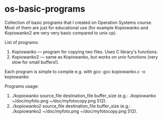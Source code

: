 # os-basic-programs
Collection of basic programs that I created on Operation Systems course. Most of them are just for educational use (for example Kopiowanko and Kopiowanko2 are very very basic compared to unix cp). 

List of programs:
1. Kopiowanko — program for copying two files. Uses C library's functions. 
2. Kopiowanko2 — same as Kopiowanko, but works on unix functions (very slow for small buffers!). 

Each program is simple to compile e.g. with gcc:
gcc kopiowanko.c -o kopiowanko

Programs usage:
1. ./kopiowanko source_file destination_file buffer_size (e.g.: ./kopiowanko ~/doc/myfoto.png ~/doc/myfotocopy.png 512).
2. ./kopiowanko2 source_file destination_file buffer_size (e.g.: ./kopiowanko2 ~/doc/myfoto.png ~/doc/myfotocopy.png 512).
